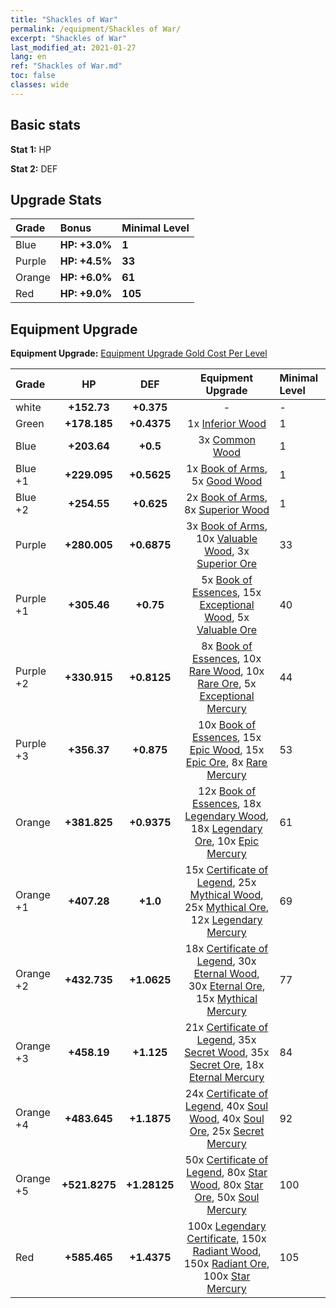 ```yaml
---
title: "Shackles of War"
permalink: /equipment/Shackles of War/
excerpt: "Shackles of War"
last_modified_at: 2021-01-27
lang: en
ref: "Shackles of War.md"
toc: false
classes: wide
---
```


## Basic stats
 **Stat 1:** HP

 **Stat 2:** DEF

## Upgrade Stats

  |     Grade    |   Bonus | Minimal Level | 
  |:-------------|:--------|:--------------| 
  | Blue | **HP: +3.0%** | **1** | 
  | Purple | **HP: +4.5%** | **33** | 
  | Orange | **HP: +6.0%** | **61** | 
  | Red | **HP: +9.0%** | **105** | 


## Equipment Upgrade
 **Equipment Upgrade:** [Equipment Upgrade Gold Cost Per Level](/equipment/EquipmentUpgradeCostPerLevel/) 

  |          Grade      | HP | DEF | Equipment Upgrade | Minimal Level |
  |:--------------------|:---------:|:---------:|:----------------:|:--------------|
  | white | **+152.73** | **+0.375** | - | - |
  | Green | **+178.185** | **+0.4375** | 1x [ Inferior Wood](/Items/mat_12/) | 1 |
  | Blue | **+203.64** | **+0.5** | 3x [ Common Wood](/Items/mat_53/) | 1 |
  | Blue +1 | **+229.095** | **+0.5625** | 1x [ Book of Arms](/Items/mat_32/), 5x [ Good Wood](/Items/mat_90/) | 1 |
  | Blue +2 | **+254.55** | **+0.625** | 2x [ Book of Arms](/Items/mat_71/), 8x [ Superior Wood](/Items/mat_28/) | 1 |
  | Purple | **+280.005** | **+0.6875** | 3x [ Book of Arms](/Items/mat_6/), 10x [ Valuable Wood](/Items/mat_43/), 3x [ Superior Ore](/Items/mat_13/) | 33 |
  | Purple +1 | **+305.46** | **+0.75** | 5x [ Book of Essences](/Items/mat_44/), 15x [ Exceptional Wood](/Items/mat_82/), 5x [ Valuable Ore](/Items/mat_55/) | 40 |
  | Purple +2 | **+330.915** | **+0.8125** | 8x [ Book of Essences](/Items/mat_84/), 10x [ Rare Wood](/Items/mat_14/), 10x [ Rare Ore](/Items/mat_2/), 5x [ Exceptional Mercury](/Items/mat_91/) | 44 |
  | Purple +3 | **+356.37** | **+0.875** | 10x [ Book of Essences](/Items/mat_20/), 15x [ Epic Wood](/Items/mat_57/), 15x [ Epic Ore](/Items/mat_42/), 8x [ Rare Mercury](/Items/mat_29/) | 53 |
  | Orange | **+381.825** | **+0.9375** | 12x [ Book of Essences](/Items/mat_60/), 18x [ Legendary Wood](/Items/mat_93/), 18x [ Legendary Ore](/Items/mat_81/), 10x [ Epic Mercury](/Items/mat_70/) | 61 |
  | Orange +1 | **+407.28** | **+1.0** | 15x [ Certificate of Legend](/Items/mat_96/), 25x [ Mythical Wood](/Items/mat_9/), 25x [ Mythical Ore](/Items/mat_23/), 12x [ Legendary Mercury](/Items/mat_3/) | 69 |
  | Orange +2 | **+432.735** | **+1.0625** | 18x [ Certificate of Legend](/Items/mat_25/), 30x [ Eternal Wood](/Items/mat_75/), 30x [ Eternal Ore](/Items/mat_36/), 15x [ Mythical Mercury](/Items/mat_50/) | 77 |
  | Orange +3 | **+458.19** | **+1.125** | 21x [ Certificate of Legend](/Items/mat_38/), 35x [ Secret Wood](/Items/mat_87/), 35x [ Secret Ore](/Items/mat_99/), 18x [ Eternal Mercury](/Items/mat_62/) | 84 |
  | Orange +4 | **+483.645** | **+1.1875** | 24x [ Certificate of Legend](/Items/mat_100/), 40x [ Soul Wood](/Items/mat_49/), 40x [ Soul Ore](/Items/mat_8/), 25x [ Secret Mercury](/Items/mat_22/) | 92 |
  | Orange +5 | **+521.8275** | **+1.28125** | 50x [ Certificate of Legend](/Items/mat_11/), 80x [ Star Wood](/Items/mat_63/), 80x [ Star Ore](/Items/mat_72/), 50x [ Soul Mercury](/Items/mat_34/) | 100 |
  | Red | **+585.465** | **+1.4375** | 100x [ Legendary Certificate](/Items/mat_76/), 150x [ Radiant Wood](/Items/mat_21/), 150x [ Radiant Ore](/Items/mat_88/), 100x [ Star Mercury](/Items/mat_98/) | 105 |


